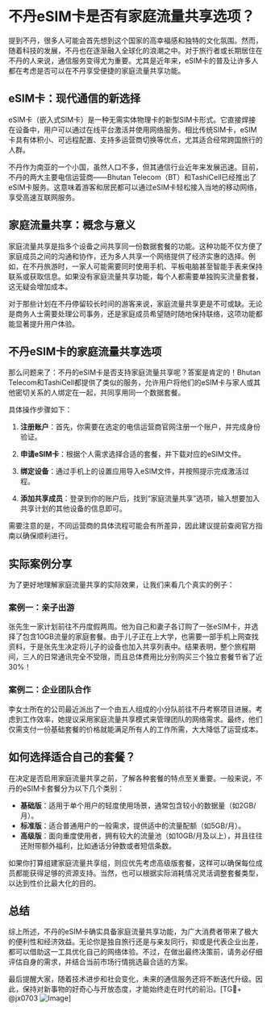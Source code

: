 # 不丹eSIM卡是否有家庭流量共享选项？

提到不丹，很多人可能会首先想到这个国家的高幸福感和独特的文化氛围。然而，随着科技的发展，不丹也在逐渐融入全球化的浪潮之中。对于旅行者或长期居住在不丹的人来说，通信服务变得尤为重要。尤其是近年来，eSIM卡的普及让许多人都在考虑是否可以在不丹享受便捷的家庭流量共享功能。

## eSIM卡：现代通信的新选择

eSIM卡（嵌入式SIM卡）是一种无需实体物理卡的新型SIM卡形式。它直接焊接在设备中，用户可以通过在线平台激活并使用网络服务。相比传统SIM卡，eSIM卡具有体积小、可远程配置、支持多运营商切换等优点，尤其适合经常跨国旅行的人群。

不丹作为南亚的一个小国，虽然人口不多，但其通信行业近年来发展迅速。目前，不丹的两大主要电信运营商——Bhutan Telecom（BT）和TashiCell已经推出了eSIM卡服务。这意味着游客和居民都可以通过eSIM卡轻松接入当地的移动网络，享受高速互联网服务。

## 家庭流量共享：概念与意义

家庭流量共享是指多个设备之间共享同一份数据套餐的功能。这种功能不仅方便了家庭成员之间的沟通和协作，还为多人共享一个网络提供了经济实惠的选择。例如，在不丹旅游时，一家人可能需要同时使用手机、平板电脑甚至智能手表来保持联系或获取信息。如果没有家庭流量共享功能，每个人都需要单独购买流量套餐，这无疑会增加成本。

对于那些计划在不丹停留较长时间的游客来说，家庭流量共享更是不可或缺。无论是商务人士需要处理公司事务，还是家庭成员希望随时随地保持联络，这项功能都能显著提升用户体验。

## 不丹eSIM卡的家庭流量共享选项

那么问题来了：不丹的eSIM卡是否支持家庭流量共享呢？答案是肯定的！Bhutan Telecom和TashiCell都提供了类似的服务，允许用户将他们的eSIM卡与家人或其他密切关系的人绑定在一起，共同享用同一个数据套餐。

具体操作步骤如下：

1. **注册账户**：首先，你需要在选定的电信运营商官网注册一个账户，并完成身份验证。
   
2. **申请eSIM卡**：根据个人需求选择合适的套餐，并下载对应的eSIM文件。

3. **绑定设备**：通过手机上的设置应用导入eSIM文件，并按照提示完成激活过程。

4. **添加共享成员**：登录到你的账户后，找到“家庭流量共享”选项，输入想要加入共享计划的其他设备的信息即可。

需要注意的是，不同运营商的具体流程可能会有所差异，因此建议提前查阅官方指南以确保顺利进行。

## 实际案例分享

为了更好地理解家庭流量共享的实际效果，让我们来看几个真实的例子：

### 案例一：亲子出游
张先生一家计划前往不丹度假两周。他为自己和妻子各订购了一张eSIM卡，并选择了包含10GB流量的家庭套餐。由于儿子正在上大学，也需要一部手机上网查找资料，于是张先生决定将儿子的设备也加入共享列表中。结果表明，整个旅程期间，三人的日常通讯完全不受限，而且总体费用比分别购买三个独立套餐节省了近30%！

### 案例二：企业团队合作
李女士所在的公司最近派出了一个由五人组成的小分队前往不丹考察项目进展。考虑到工作效率，她提议采用家庭流量共享模式来管理团队的网络需求。最终，他们仅需支付一份基础套餐的价格就能满足所有人的工作所需，大大降低了运营成本。

## 如何选择适合自己的套餐？

在决定是否启用家庭流量共享之前，了解各种套餐的特点至关重要。一般来说，不丹的eSIM卡套餐分为以下几个类别：

- **基础版**：适用于单个用户的轻度使用场景，通常包含较小的数据量（如2GB/月）。
- **标准版**：适合普通用户的一般需求，提供适中的流量配额（如5GB/月）。
- **高级版**：面向重度使用者，拥有较大的流量池（如10GB/月及以上），并且往往还附带额外福利，比如通话分钟数或者短信条数。

如果你打算组建家庭流量共享组，则应优先考虑高级版套餐，这样可以确保每位成员都能获得足够的资源支持。当然，也可以根据实际消耗情况灵活调整套餐类型，以达到性价比最大化的目的。

## 总结

综上所述，不丹的eSIM卡确实具备家庭流量共享功能，为广大消费者带来了极大的便利性和经济效益。无论你是独自旅行还是与亲友同行，抑或是代表企业出差，都可以借助这一工具优化自己的网络体验。不过，在做出最终决策前，请务必仔细评估自身的需求，并结合当前市场行情挑选最合适的方案。

最后提醒大家，随着技术进步和社会变化，未来的通信服务还将不断迭代升级。因此，保持对新事物的好奇心与开放态度，才能始终走在时代的前沿。[TG💪+ @jx0703 ![Image](https://github.com/user-attachments/assets/dbca1d08-cadb-493c-b0ec-ad6f7a83f270)]